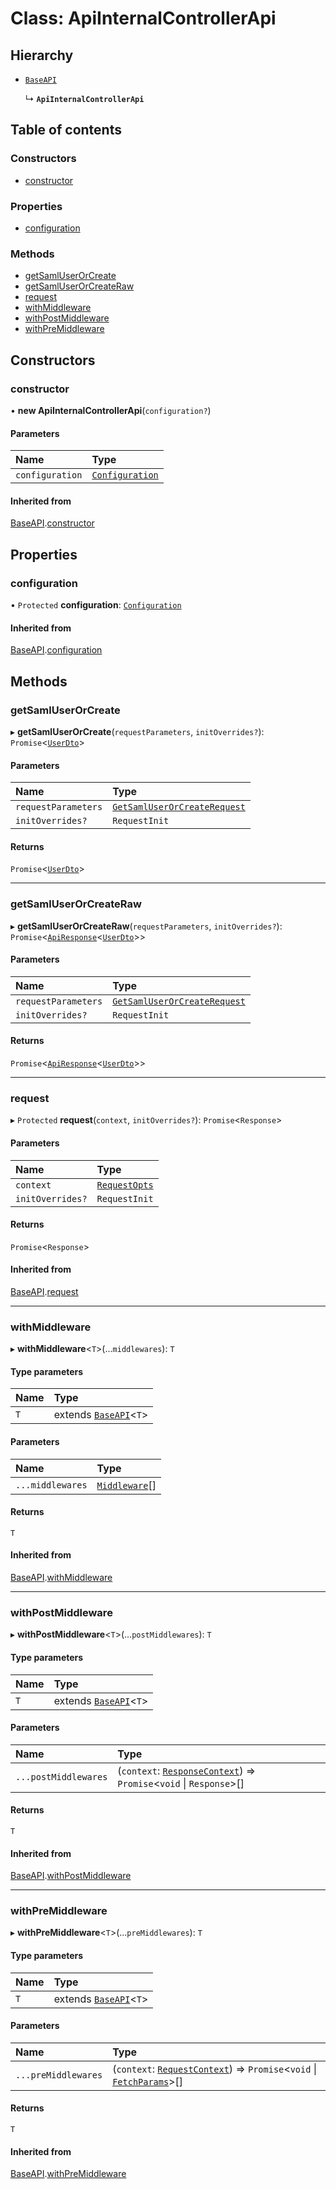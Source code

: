 # Class: ApiInternalControllerApi

## Hierarchy

- [`BaseAPI`](BaseAPI.md)

  ↳ **`ApiInternalControllerApi`**

## Table of contents

### Constructors

- [constructor](ApiInternalControllerApi.md#constructor)

### Properties

- [configuration](ApiInternalControllerApi.md#configuration)

### Methods

- [getSamlUserOrCreate](ApiInternalControllerApi.md#getsamluserorcreate)
- [getSamlUserOrCreateRaw](ApiInternalControllerApi.md#getsamluserorcreateraw)
- [request](ApiInternalControllerApi.md#request)
- [withMiddleware](ApiInternalControllerApi.md#withmiddleware)
- [withPostMiddleware](ApiInternalControllerApi.md#withpostmiddleware)
- [withPreMiddleware](ApiInternalControllerApi.md#withpremiddleware)

## Constructors

### constructor

• **new ApiInternalControllerApi**(`configuration?`)

#### Parameters

| Name | Type |
| :------ | :------ |
| `configuration` | [`Configuration`](Configuration.md) |

#### Inherited from

[BaseAPI](BaseAPI.md).[constructor](BaseAPI.md#constructor)

## Properties

### configuration

• `Protected` **configuration**: [`Configuration`](Configuration.md)

#### Inherited from

[BaseAPI](BaseAPI.md).[configuration](BaseAPI.md#configuration)

## Methods

### getSamlUserOrCreate

▸ **getSamlUserOrCreate**(`requestParameters`, `initOverrides?`): `Promise`<[`UserDto`](../interfaces/UserDto.md)\>

#### Parameters

| Name | Type |
| :------ | :------ |
| `requestParameters` | [`GetSamlUserOrCreateRequest`](../interfaces/GetSamlUserOrCreateRequest.md) |
| `initOverrides?` | `RequestInit` |

#### Returns

`Promise`<[`UserDto`](../interfaces/UserDto.md)\>

___

### getSamlUserOrCreateRaw

▸ **getSamlUserOrCreateRaw**(`requestParameters`, `initOverrides?`): `Promise`<[`ApiResponse`](../interfaces/ApiResponse.md)<[`UserDto`](../interfaces/UserDto.md)\>\>

#### Parameters

| Name | Type |
| :------ | :------ |
| `requestParameters` | [`GetSamlUserOrCreateRequest`](../interfaces/GetSamlUserOrCreateRequest.md) |
| `initOverrides?` | `RequestInit` |

#### Returns

`Promise`<[`ApiResponse`](../interfaces/ApiResponse.md)<[`UserDto`](../interfaces/UserDto.md)\>\>

___

### request

▸ `Protected` **request**(`context`, `initOverrides?`): `Promise`<`Response`\>

#### Parameters

| Name | Type |
| :------ | :------ |
| `context` | [`RequestOpts`](../interfaces/RequestOpts.md) |
| `initOverrides?` | `RequestInit` |

#### Returns

`Promise`<`Response`\>

#### Inherited from

[BaseAPI](BaseAPI.md).[request](BaseAPI.md#request)

___

### withMiddleware

▸ **withMiddleware**<`T`\>(...`middlewares`): `T`

#### Type parameters

| Name | Type |
| :------ | :------ |
| `T` | extends [`BaseAPI`](BaseAPI.md)<`T`\> |

#### Parameters

| Name | Type |
| :------ | :------ |
| `...middlewares` | [`Middleware`](../interfaces/Middleware.md)[] |

#### Returns

`T`

#### Inherited from

[BaseAPI](BaseAPI.md).[withMiddleware](BaseAPI.md#withmiddleware)

___

### withPostMiddleware

▸ **withPostMiddleware**<`T`\>(...`postMiddlewares`): `T`

#### Type parameters

| Name | Type |
| :------ | :------ |
| `T` | extends [`BaseAPI`](BaseAPI.md)<`T`\> |

#### Parameters

| Name | Type |
| :------ | :------ |
| `...postMiddlewares` | (`context`: [`ResponseContext`](../interfaces/ResponseContext.md)) => `Promise`<`void` \| `Response`\>[] |

#### Returns

`T`

#### Inherited from

[BaseAPI](BaseAPI.md).[withPostMiddleware](BaseAPI.md#withpostmiddleware)

___

### withPreMiddleware

▸ **withPreMiddleware**<`T`\>(...`preMiddlewares`): `T`

#### Type parameters

| Name | Type |
| :------ | :------ |
| `T` | extends [`BaseAPI`](BaseAPI.md)<`T`\> |

#### Parameters

| Name | Type |
| :------ | :------ |
| `...preMiddlewares` | (`context`: [`RequestContext`](../interfaces/RequestContext.md)) => `Promise`<`void` \| [`FetchParams`](../interfaces/FetchParams.md)\>[] |

#### Returns

`T`

#### Inherited from

[BaseAPI](BaseAPI.md).[withPreMiddleware](BaseAPI.md#withpremiddleware)
